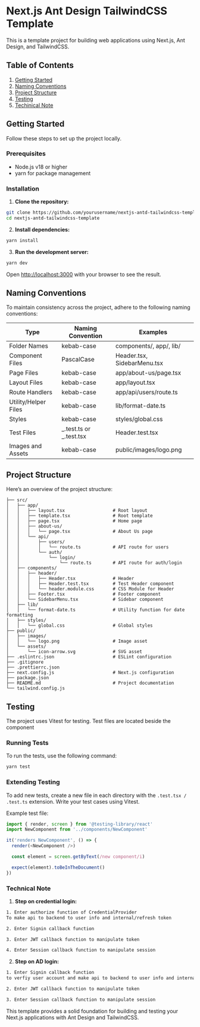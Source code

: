 # Next.js Ant Design TailwindCSS Template

This is a template project for building web applications using Next.js, Ant Design, and TailwindCSS.

## Table of Contents

1. [Getting Started](#getting-started)
2. [Naming Conventions](#naming-conventions)
3. [Project Structure](#project-structure)
4. [Testing](#testing)
5. [Techinical Note](#technical-note)

## Getting Started

Follow these steps to set up the project locally.

### Prerequisites

- Node.js v18 or higher
- yarn for package management

### Installation

1. **Clone the repository:**

```bash
git clone https://github.com/yourusername/nextjs-antd-tailwindcss-template.git
cd nextjs-antd-tailwindcss-template
```

2. **Install dependencies:**

```bash
yarn install
```

3. **Run the development server:**

```bash
yarn dev
```

Open [http://localhost:3000](http://localhost:3000) with your browser to see the result.

## Naming Conventions

To maintain consistency across the project, adhere to the following naming conventions:

| Type                 | Naming Convention       | Examples                    |
| -------------------- | ----------------------- | --------------------------- |
| Folder Names         | kebab-case              | components/, app/, lib/     |
| Component Files      | PascalCase              | Header.tsx, SidebarMenu.tsx |
| Page Files           | kebab-case              | app/about-us/page.tsx       |
| Layout Files         | kebab-case              | app/layout.tsx              |
| Route Handlers       | kebab-case              | app/api/users/route.ts      |
| Utility/Helper Files | kebab-case              | lib/format-date.ts          |
| Styles               | kebab-case              | styles/global.css           |
| Test Files           | _.test.ts or _.test.tsx | Header.test.tsx             |
| Images and Assets    | kebab-case              | public/images/logo.png      |

## Project Structure

Here’s an overview of the project structure:

```
├── src/
│   ├── app/
│   │   ├── layout.tsx                  # Root layout
│   │   ├── template.tsx                # Root template
│   │   ├── page.tsx                    # Home page
│   │   ├── about-us/
│   │   │   └── page.tsx                # About Us page
│   │   └── api/
│   │       ├── users/
│   │       │   └── route.ts            # API route for users
│   │       └── auth/
│   │           └── login/
│   │               └── route.ts        # API route for auth/login
│   ├── components/
│   │   ├── header/
│   │   │   ├── Header.tsx              # Header
│   │   │   ├── Header.test.tsx         # Test Header component
│   │   │   └── header.module.css       # CSS Module for Header
│   │   ├── Footer.tsx                  # Footer component
│   │   └── SidebarMenu.tsx             # Sidebar component
│   ├── lib/
│   │   └── format-date.ts              # Utility function for date formatting
│   ├── styles/
│   │   └── global.css                  # Global styles
├── public/
│   ├── images/
│   │   └── logo.png                    # Image asset
│   └── assets/
│       └── icon-arrow.svg              # SVG asset
├── .eslintrc.json                      # ESLint configuration
├── .gitignore
├── .prettierrc.json
├── next.config.js                      # Next.js configuration
├── package.json
├── README.md                           # Project documentation
└── tailwind.config.js
```

## Testing

The project uses Vitest for testing. Test files are located beside the component

### Running Tests

To run the tests, use the following command:

```bash
yarn test
```

### Extending Testing

To add new tests, create a new file in each directory with the `.test.tsx / .test.ts` extension. Write your test cases using Vitest.

Example test file:

```javascript
import { render, screen } from '@testing-library/react'
import NewComponent from '../components/NewComponent'

it('renders NewComponent', () => {
  render(<NewComponent />)

  const element = screen.getByText(/new component/i)

  expect(element).toBeInTheDocument()
})
```

### Technical Note

1. **Step on credential login:**

```bash
1. Enter authorize function of CredentialProvider
To make api to backend to user info and internal/refresh token

2. Enter Signin callback function

3. Enter JWT callback function to manipulate token

4. Enter Session callback function to manipulate session

```

2. **Step on AD login:**

```bash
1. Enter Signin callback function
to verfiy user account and make api to backend to user info and internal/refresh token

2. Enter JWT callback function to manipulate token

3. Enter Session callback function to manipulate session


```

This template provides a solid foundation for building and testing your Next.js applications with Ant Design and TailwindCSS.
